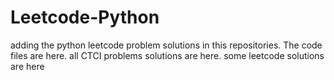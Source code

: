 # Leetcode-Python
adding the python leetcode problem solutions in this repositories. 
The code files are here.
all CTCI problems solutions are here.
some leetcode solutions are here
























































































































































































